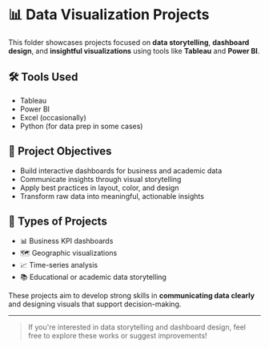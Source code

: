 # 📊 Data Visualization Projects

This folder showcases projects focused on **data storytelling**, **dashboard design**, and **insightful visualizations** using tools like **Tableau** and **Power BI**.

## 🛠 Tools Used
- Tableau
- Power BI
- Excel (occasionally)
- Python (for data prep in some cases)

## 🎯 Project Objectives
- Build interactive dashboards for business and academic data
- Communicate insights through visual storytelling
- Apply best practices in layout, color, and design
- Transform raw data into meaningful, actionable insights

## 📁 Types of Projects
- 📊 Business KPI dashboards
- 🗺️ Geographic visualizations
- 📈 Time-series analysis
- 📚 Educational or academic data storytelling

These projects aim to develop strong skills in **communicating data clearly** and designing visuals that support decision-making.

---
> If you're interested in data storytelling and dashboard design, feel free to explore these works or suggest improvements!
